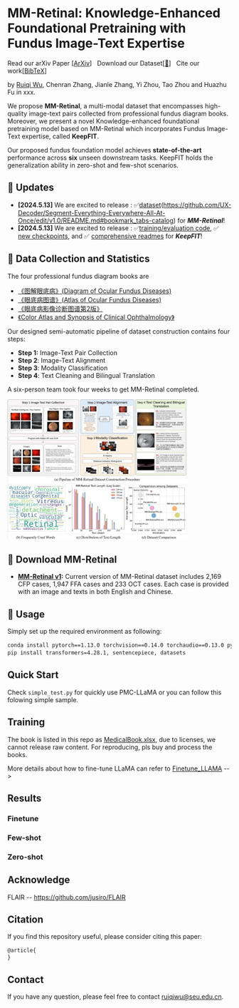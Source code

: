 # MM-Retinal: Knowledge-Enhanced Foundational Pretraining with Fundus Image-Text Expertise

Read our arXiv Paper [[ArXiv]()\] &nbsp; Download our Dataset[[:hugs:]()\] &nbsp; Cite our work[[BibTeX]()\]

by [Ruiqi Wu](), Chenran Zhang, Jianle Zhang, Yi Zhou, Tao Zhou and Huazhu Fu in xxx.

We propose **MM-Retinal**, a multi-modal dataset that encompasses high-quality image-text pairs collected from professional fundus diagram books. Moreover, we present a novel Knowledge-enhanced foundational pretraining model based on MM-Retinal which incorporates Fundus Image-Text expertise, called **KeepFIT**. 

Our proposed fundus foundation model achieves **state-of-the-art** performance across **six** unseen downstream tasks. KeepFIT holds the generalization ability in zero-shot and few-shot scenarios. 

## :rocket: Updates
* **[2024.5.13]** We are excited to release : :white_check_mark:[dataset]()(https://github.com/UX-Decoder/Segment-Everything-Everywhere-All-At-Once/edit/v1.0/README.md#bookmark_tabs-catalog) for ***MM-Retinal***!
* **[2024.5.13]** We are excited to release : :white_check_mark:[training/evaluation code](), :white_check_mark: [new checkpoints](https://github.com/UX-Decoder/Segment-Everything-Everywhere-All-At-Once/edit/v1.0/README.md#bookmark_tabs-catalog), and :white_check_mark: [comprehensive readmes](https://github.com/UX-Decoder/Segment-Everything-Everywhere-All-At-Once/edit/v1.0/README.md#bookmark_tabs-catalog) for ***KeepFIT***!
  
## :sunflower: Data Collection and Statistics

The four professional fundus diagram books are 
* [《图解眼底病》(Diagram of Ocular Fundus Diseases)](https://drive.google.com/file/d/1ml-qdHOVKYXFHfm4UE7sxkQJyJHWmDqU/view?usp=drive_link)
* [《眼底病图谱》(Atlas of Ocular Fundus Diseases)](https://drive.google.com/file/d/15KNdgjjeM13EgrVtNzNA_-y_M2GDfnI6/view?usp=drive_link)
* [《眼底病影像诊断图谱第2版》](https://drive.google.com/file/d/1VZueUH4rW8wTnkKD7bBPMn3OqjnPMiYR/view?usp=drive_link)
* [《Color Atlas and Synopsis of Clinical Ophthalmology》](https://drive.google.com/file/d/1XdOpS2-CbuvdcCZl9O3VJU2yuZlEUA34/view?usp=drive_link)
  
Our designed semi-automatic pipeline of dataset construction contains four steps:
* **Step 1:** Image-Text Pair Collection
* **Step 2**: Image-Text Alignment
* **Step 3**: Modality Classification
* **Step 4**: Text Cleaning and Bilingual Translation

A six-person team took four weeks to get MM-Retinal completed.

<img src=./figures/data.png width="80%">

## :rainbow: Download MM-Retinal

* **[MM-Retinal v1]():** Current version of MM-Retinal dataset includes 2,169 CFP cases, 1,947 FFA cases and 233 OCT cases. Each case is provided with an image and texts in both English and Chinese.

## :palm_tree: Usage
Simply set up the required environment as following:
```bash
conda install pytorch==1.13.0 torchvision==0.14.0 torchaudio==0.13.0 pytorch-cuda=11.6 -c pytorch -c nvidia
pip install transformers=4.28.1, sentencepiece, datasets
```

## Quick Start
Check `simple_test.py` for quickly use PMC-LLaMA or you can follow this folowing simple sample.

<!-- ```python
import transformers
import torch
tokenizer = transformers.LlamaTokenizer.from_pretrained('axiong/PMC_LLaMA_13B')
model = transformers.LlamaForCausalLM.from_pretrained('axiong/PMC_LLaMA_13B')
model.cuda()  # move the model to GPU

prompt_input = (
    'Below is an instruction that describes a task, paired with an input that provides further context.'
    'Write a response that appropriately completes the request.\n\n'
    '### Instruction:\n{instruction}\n\n### Input:\n{input}\n\n### Response:'
)

example = {
    "instruction": "You're a doctor, kindly address the medical queries according to the patient's account. Answer with the best option directly.",
    "input": (
        "###Question: A 23-year-old pregnant woman at 22 weeks gestation presents with burning upon urination. "
        "She states it started 1 day ago and has been worsening despite drinking more water and taking cranberry extract. "
        "She otherwise feels well and is followed by a doctor for her pregnancy. "
        "Her temperature is 97.7°F (36.5°C), blood pressure is 122/77 mmHg, pulse is 80/min, respirations are 19/min, and oxygen saturation is 98% on room air."
        "Physical exam is notable for an absence of costovertebral angle tenderness and a gravid uterus. "
        "Which of the following is the best treatment for this patient?"
        "###Options: A. Ampicillin B. Ceftriaxone C. Doxycycline D. Nitrofurantoin"
    )
}
input_str = [prompt_input.format_map(example)]

model_inputs = tokenizer(
    input_str,
    return_tensors='pt',
    padding=True,
)
print( f"\033[32mmodel_inputs\033[0m: { model_inputs }" )


topk_output = model.generate(
    model_inputs.input_ids.cuda(),
    max_new_tokens=1000,
    top_k=50
)
output_str = tokenizer.batch_decode(topk_output)
print('model predict: ', output_str[0])
``` -->


## Training

<!-- The training process can be divided as two phases: pretrain and instruction-tuning.


The script for pretraining locates at `Pretrain/training.sh`.

Our pretraining dataset sources from [S2ORC](https://github.com/allenai/s2orc). Only those papers with PubMed IDs are deemed as medical-related and used during pretraining.
<!-- The raw training data can be dowloaded from [S2ORC](https://github.com/allenai/s2orc), filter out the papers with PubmedCentral IDs, and you can get the training data we use.  -->

The book is listed in this repo as [MedicalBook.xlsx](https://github.com/chaoyi-wu/PMC-LLaMA/blob/main/MedicalBook.xlsx), due to licenses, we cannot release raw content. For reproducing, pls buy and process the books.

More details about how to fine-tune LLaMA can refer to [Finetune_LLAMA](https://github.com/chaoyi-wu/Finetune_LLAMA) -->


## Results

### Finetune
<!-- | Method              | Model Size          | USMLE | MedMCQA | PubMedQA |
|---------------------|---------------------|------------------|--------------|------------------|
| Human (pass)        | -                   | 50.0            | --            | 60.0           |
| Human (expert)      | -                   | 87.0            | 90.0         | 78.0           |
| ChatGPT             | 175B                | **57.0**        | 44.7         | 63.9           |
| LLaMA-2             | 13B                 | 42.73           | 37.41        | 68.0           |
| LLaMA-2             | 70B                 | 43.68           | 35.02        | 74.3           |
| Med-Alpaca          | 13B                 | 30.85           | 31.13        | 53.2           |
| Chat-Doctor         | 7B                  | 33.93           | 31.10        | 54.3           |
| PMC_LLaMA_13B ![](./figures/new.gif) | 13B | **56.36**   | **56.04**  | **77.9**  | -->


<!-- Note that, the manual and zero-shot results with * are referred from [LMFLow](https://github.com/OptimalScale/LMFlow/tree/main/src/lmflow). -->

### Few-shot

### Zero-shot

<!-- We demonstrate PMC_LLaMA_13B's responses with out of domain queries. -->



## Acknowledge
FLAIR -- https://github.com/jusiro/FLAIR

## Citation
If you find this repository useful, please consider citing this paper:
```
@article{
}
```

## Contact
If you have any question, please feel free to contact ruiqiwu@seu.edu.cn.